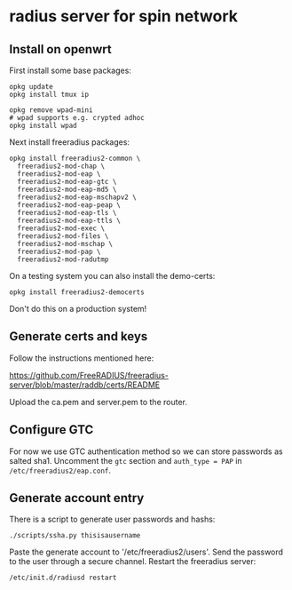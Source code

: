 # radius server for spin network

## Install on openwrt

First install some base packages:

    opkg update
    opkg install tmux ip

    opkg remove wpad-mini
    # wpad supports e.g. crypted adhoc
    opkg install wpad

Next install freeradius packages:

    opkg install freeradius2-common \
      freeradius2-mod-chap \
      freeradius2-mod-eap \
      freeradius2-mod-eap-gtc \
      freeradius2-mod-eap-md5 \
      freeradius2-mod-eap-mschapv2 \
      freeradius2-mod-eap-peap \
      freeradius2-mod-eap-tls \
      freeradius2-mod-eap-ttls \
      freeradius2-mod-exec \
      freeradius2-mod-files \
      freeradius2-mod-mschap \
      freeradius2-mod-pap \
      freeradius2-mod-radutmp

On a testing system you can also install the demo-certs:

    opkg install freeradius2-democerts

Don't do this on a production system!

## Generate certs and keys

Follow the instructions mentioned here:

https://github.com/FreeRADIUS/freeradius-server/blob/master/raddb/certs/README

Upload the ca.pem and server.pem to the router.

## Configure GTC

For now we use GTC authentication method so we can store passwords as salted
sha1. Uncomment the `gtc` section and `auth_type = PAP` in
`/etc/freeradius2/eap.conf`.

## Generate account entry

There is a script to generate user passwords and hashs:

    ./scripts/ssha.py thisisausername

Paste the generate account to '/etc/freeradius2/users'. Send the password to the
user through a secure channel. Restart the freeradius server:

    /etc/init.d/radiusd restart
